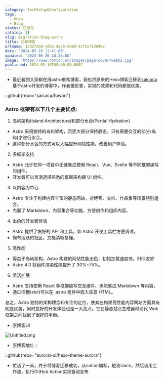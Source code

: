 ```yaml
---
category: TechSetup&Configuration
tags:
  - Hexo
  - Blog
status: 已发布
catalog: []
slug: migration-blog-astro
title: 迁移博客
urlname: 15d27368-7d56-4a55-998d-41f55f1d0998
date: '2024-05-10 11:41:00'
updated: '2024-06-26 18:26:00'
image: 'https://www.notion.so/images/page-cover/webb2.jpg'
published: 2024-05-10T08:00:00.000Z
---
```

- 最近看到大家都在用astro重构博客，我也将原来的Hexo博客迁移到[saicaca](https://github.com/saicaca/fuwari)基于astro开发的博客中，作者很厉害，实现的效果和代码都很优美。

::github{repo="saicaca/fuwari"}


### Astro 框架有以下几个主要优点:



1. 岛屿架构(Island Architecture)和部分水合(Partial Hydration)
- Astro 采用独特的岛屿架构，页面大部分保持静态，只有需要交互的部分(岛屿)才进行水合。
- 这种部分水合的方式可以大幅提升网站性能，改善用户体验。

2. 多框架支持
- Astro 允许在同一项目中无缝集成使用 React、Vue、Svelte 等不同框架编写的组件。
- 开发者可以灵活选择熟悉的框架来构建 UI 组件。

3. 以内容为中心
- Astro 专注于构建内容丰富的静态网站，对博客、文档、作品集等场景特别适合。
- 内置了 Markdown、内容集合等功能，方便创作和组织内容。

4. 出色的开发者体验
- Astro 提供了友好的 API 和工具，如 Astro 开发工具栏方便调试。
- 拥有活跃的社区，文档清晰易懂。

5. 高性能
- 得益于岛屿架构，Astro 构建的网站性能出色，初始加载速度快。SEO友好
- Astro 4.0 将组件渲染性能提升了 30%~75%。

6. 灵活扩展
- Astro 支持使用 React 等框架编写交互组件，也能集成 Markdown 等内容。
- 通过插槽(slot)可以在 .astro 组件中嵌入任意 HTML。

总之，Astro 独特的架构理念和专注的定位，使其在构建高性能内容网站方面具有明显优势，同时良好的开发体验也是一大亮点。它在静态站点生成器和现代 Web 框架之间找到了很好的平衡。

- 原博客UI

![Untitled.png](https://prod-files-secure.s3.us-west-2.amazonaws.com/5d24fe63-e567-4804-86f9-9fdc62e13082/3d59c350-432a-4fb6-a08f-0638fef2026e/Untitled.png?X-Amz-Algorithm=AWS4-HMAC-SHA256&X-Amz-Content-Sha256=UNSIGNED-PAYLOAD&X-Amz-Credential=ASIAZI2LB466TBSTSCTE%2F20250310%2Fus-west-2%2Fs3%2Faws4_request&X-Amz-Date=20250310T053248Z&X-Amz-Expires=3600&X-Amz-Security-Token=IQoJb3JpZ2luX2VjED0aCXVzLXdlc3QtMiJHMEUCIE3M7NlfgFn2vKnHpwja94bL1Sexgrx70PyL3B4fvVETAiEA0t04WmO%2Bp%2FcgUlhP4IbikBN0pJjLmCw1j1s6nxEuF%2B0qiAQIhv%2F%2F%2F%2F%2F%2F%2F%2F%2F%2FARAAGgw2Mzc0MjMxODM4MDUiDIweLCn%2F22%2Fe5VH9AyrcA60fl2RpgqfhECX4Zethf5PTnjLpJp8RDAfTA%2Br24pn6RXtRqziTFl7cAN5AWBOA69LzMTWZXOsluaFNhfzsVjjhhGjyEzXJGY%2B5GBaF4ONyos5QAVke4uEDnyAihqZNfkolGl%2Fn%2BpesCbd7zQLmIp0awHLxQl8x6qQkTEr4x7a6arqZOUdfSz7Mx3AdJTO9tqbpki5ZHkQBZDs1e2eFgb9LOEyhNR92c24UmFtd6T6K%2BDI39WGI7QJGbc1veyeWilC8g02Xs8f0T6nAUVWLDGynzz0uRotAUzcq0%2Bdadw1gg3tF2eeupNoSnCft%2BBWpQfqlLYDnTvap01qdkr6WPL8MvBwdx%2F35HzJxUJpxNcFMC8XzslZHkCDCf%2FM50jmsKX3t48nQaAvrn9E%2FpGoA7s%2FDIBvmT0gXDpt%2FA2ivOgNXK%2Bf2cJc4mxeVdGUsJ6yEPd4nKGrNTlCUrsy1RTl6AlwWR6ttEIuCzFwm9YqKUQBurXZRx0o7HSAhSppk50O63HybiUYDQU3r%2FRr0tLjRPMnH0MQEpAitGzYu%2BIEYzcook82FAQt%2BgSNa%2BNiaz7yi0%2FPg2ke4qhDwKEAfnKZ48waq4RyQsTi0g6Xxly7Gohof58Ey43KgiwlFknxtMO7pub4GOqUBERNt44ZTBAQ4wBeB4zfB0TdslvAtCXoHS4ny7R34Qkp81M461yLukNJWWIotSy0nwPSyY0vvdmLkLOYttCfKJE3edOgMCist0AccJTgf9dLxVxzCVGb95gjvdZ137Q%2FZiKdLvgiGECIvHSorE5s0Lnk1Umz3SF%2Bp8HTT17du7MGbsUzupS1vRhPk8RuEPTmL51u9y0KjwbbHnDJKAUmIBCSNdqSO&X-Amz-Signature=a3d88a699c9b22a9e5a190fb4bc2551fcdd958522bd62f5d4766a1eede5e43e3&X-Amz-SignedHeaders=host&x-id=GetObject)

- 原博客地址：

::github{repo="auroral-ui/hexo-theme-aurora"}

- 忙活了一天，终于将博客迁移成功，从notion编写，触发slack，然后调用工作流，执行GitHub Action实现自动发布
